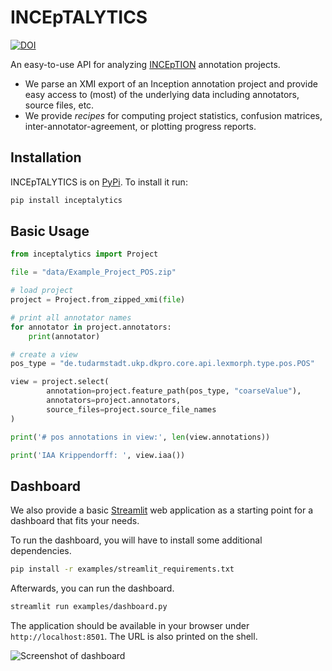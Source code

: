 # INCEpTALYTICS

[![DOI](https://zenodo.org/badge/379546031.svg)](https://zenodo.org/badge/latestdoi/379546031)

An easy-to-use API for analyzing [INCEpTION](https://inception-project.github.io) annotation projects.
* We parse an XMI export of an Inception annotation project and provide easy access to (most) of the underlying data including annotators, source files, etc.
* We provide *recipes* for computing project statistics, confusion matrices, inter-annotator-agreement, or plotting progress reports.

## Installation

INCEpTALYTICS is on [PyPi](https://pypi.org/). To install it run:

```bash
pip install inceptalytics
```

## Basic Usage

```python
from inceptalytics import Project

file = "data/Example_Project_POS.zip"

# load project
project = Project.from_zipped_xmi(file)

# print all annotator names
for annotator in project.annotators:
    print(annotator)

# create a view 
pos_type = "de.tudarmstadt.ukp.dkpro.core.api.lexmorph.type.pos.POS"

view = project.select(
        annotation=project.feature_path(pos_type, "coarseValue"), 
        annotators=project.annotators, 
        source_files=project.source_file_names
)

print('# pos annotations in view:', len(view.annotations))

print('IAA Krippendorff: ', view.iaa())
```

## Dashboard
We also provide a basic [Streamlit](http://streamlit.io) web application as a starting point for a dashboard that fits your needs.

To run the dashboard, you will have to install some additional dependencies.

```bash
pip install -r examples/streamlit_requirements.txt
```

Afterwards, you can run the dashboard.

```bash
streamlit run examples/dashboard.py
```

The application should be available in your browser under `http://localhost:8501`. The URL is also printed on the shell.

![Screenshot of dashboard](https://raw.githubusercontent.com/ltl-ude/inception-analytics/main/img/dashboard.png "Dashboard")
